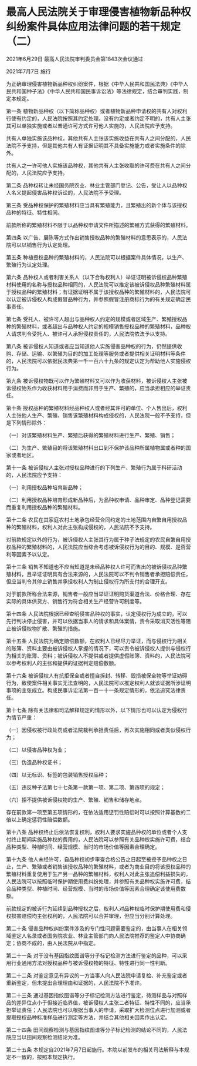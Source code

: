 # 最高人民法院关于审理侵害植物新品种权纠纷案件具体应用法律问题的若干规定（二）

2021年6月29日 最高人民法院审判委员会第1843次会议通过

2021年7月7日 施行



为正确审理侵害植物新品种权纠纷案件，根据《中华人民共和国民法典》《中华人民共和国种子法》《中华人民共和国民事诉讼法》等法律规定，结合审判实践，制定本规定。

第一条 植物新品种权（以下简称品种权）或者植物新品种申请权的共有人对权利行使有约定的，人民法院按照其约定处理。没有约定或者约定不明的，共有人主张其可以单独实施或者以普通许可方式许可他人实施的，人民法院应予支持。

共有人单独实施该品种权，其他共有人主张该实施收益在共有人之间分配的，人民法院不予支持，但是其他共有人有证据证明其不具备实施能力或者实施条件的除外。

共有人之一许可他人实施该品种权，其他共有人主张收取的许可费在共有人之间分配的，人民法院应予支持。

第二条 品种权转让未经国务院农业、林业主管部门登记、公告，受让人以品种权人名义提起侵害品种权诉讼的，人民法院不予受理。

第三条 受品种权保护的繁殖材料应当具有繁殖能力，且繁殖出的新个体与该授权品种的特征、特性相同。

前款所称的繁殖材料不限于以品种权申请文件所描述的繁殖方式获得的繁殖材料。

第四条 以广告、展陈等方式作出销售授权品种的繁殖材料的意思表示的，人民法院可以以销售行为认定处理。

第五条 种植授权品种的繁殖材料的，人民法院可以根据案件具体情况，以生产、繁殖行为认定处理。

第六条 品种权人或者利害关系人（以下合称权利人）举证证明被诉侵权品种繁殖材料使用的名称与授权品种相同的，人民法院可以推定该被诉侵权品种繁殖材料属于授权品种的繁殖材料；有证据证明不属于该授权品种的繁殖材料的，人民法院可以认定被诉侵权人构成假冒品种行为，并参照假冒注册商标行为的有关规定确定民事责任。

第七条 受托人、被许可人超出与品种权人约定的规模或者区域生产、繁殖授权品种的繁殖材料，或者超出与品种权人约定的规模销售授权品种的繁殖材料，品种权人请求判令受托人、被许可人承担侵权责任的，人民法院依法予以支持。

第八条 被诉侵权人知道或者应当知道他人实施侵害品种权的行为，仍然提供收购、存储、运输、以繁殖为目的的加工处理等服务或者提供相关证明材料等条件的，人民法院可以依据民法典第一千一百六十九条的规定认定为帮助他人实施侵权行为。

第九条 被诉侵权物既可以作为繁殖材料又可以作为收获材料，被诉侵权人主张被诉侵权物系作为收获材料用于消费而非用于生产、繁殖的，应当承担相应的举证责任。

第十条 授权品种的繁殖材料经品种权人或者经其许可的单位、个人售出后，权利人主张他人生产、繁殖、销售该繁殖材料构成侵权的，人民法院一般不予支持，但是下列情形除外：

（一）对该繁殖材料生产、繁殖后获得的繁殖材料进行生产、繁殖、销售；

（二）为生产、繁殖目的将该繁殖材料出口到不保护该品种所属植物属或者种的国家或者地区。

第十一条 被诉侵权人主张对授权品种进行的下列生产、繁殖行为属于科研活动的，人民法院应予支持：

（一）利用授权品种培育新品种；

（二）利用授权品种培育形成新品种后，为品种权申请、品种审定、品种登记需要而重复利用授权品种的繁殖材料。

第十二条 农民在其家庭农村土地承包经营合同约定的土地范围内自繁自用授权品种的繁殖材料，权利人对此主张构成侵权的，人民法院不予支持。

对前款规定以外的行为，被诉侵权人主张其行为属于种子法规定的农民自繁自用授权品种的繁殖材料的，人民法院应当综合考虑被诉侵权行为的目的、规模、是否营利等因素予以认定。

第十三条 销售不知道也不应当知道是未经品种权人许可而售出的被诉侵权品种繁殖材料，且举证证明具有合法来源的，人民法院可以不判令销售者承担赔偿责任，但应当判令其停止销售并承担权利人为制止侵权行为所支付的合理开支。

对于前款所称合法来源，销售者一般应当举证证明购货渠道合法、价格合理、存在实际的具体供货方、销售行为符合相关生产经营许可制度等。

第十四条 人民法院根据已经查明侵害品种权的事实，认定侵权行为成立的，可以先行判决停止侵害，并可以依据当事人的请求和具体案情，责令采取消灭活性等阻止被诉侵权物扩散、繁殖的措施。

第十五条 人民法院为确定赔偿数额，在权利人已经尽力举证，而与侵权行为相关的账簿、资料主要由被诉侵权人掌握的情况下，可以责令被诉侵权人提供与侵权行为相关的账簿、资料；被诉侵权人不提供或者提供虚假账簿、资料的，人民法院可以参考权利人的主张和提供的证据判定赔偿数额。

第十六条 被诉侵权人有抗拒保全或者擅自拆封、转移、毁损被保全物等举证妨碍行为，致使案件相关事实无法查明的，人民法院可以推定权利人就该证据所涉证明事项的主张成立。构成民事诉讼法第一百一十一条规定情形的，依法追究法律责任。

第十七条 除有关法律和司法解释规定的情形以外，以下情形也可以认定为侵权行为情节严重：

（一）因侵权被行政处罚或者法院裁判承担责任后，再次实施相同或者类似侵权行为；

（二）以侵害品种权为业；

（三）伪造品种权证书；

（四）以无标识、标签的包装销售授权品种；

（五）违反种子法第七十七条第一款第一项、第二项、第四项的规定；

（六）拒不提供被诉侵权物的生产、繁殖、销售和储存地点。

存在前款第一项至第五项情形的，在依法适用惩罚性赔偿时可以按照计算基数的二倍以上确定惩罚性赔偿数额。

第十八条 品种权终止后依法恢复权利，权利人要求实施品种权的单位或者个人支付终止期间实施品种权的费用的，人民法院可以参照有关品种权实施许可费，结合品种类型、种植时间、经营规模、当时的市场价值等因素合理确定。

第十九条 他人未经许可，自品种权初步审查合格公告之日起至被授予品种权之日止，生产、繁殖或者销售该授权品种的繁殖材料，或者为商业目的将该授权品种的繁殖材料重复使用于生产另一品种的繁殖材料，权利人对此主张追偿利益损失的，人民法院可以按照临时保护期使用费纠纷处理，并参照有关品种权实施许可费，结合品种类型、种植时间、经营规模、当时的市场价值等因素合理确定该使用费数额。

前款规定的被诉行为延续到品种授权之后，权利人对品种权临时保护期使用费和侵权损害赔偿均主张权利的，人民法院可以合并审理，但应当分别计算处理。

第二十条 侵害品种权纠纷案件涉及的专门性问题需要鉴定的，由当事人在相关领域鉴定人名录或者国务院农业、林业主管部门向人民法院推荐的鉴定人中协商确定；协商不成的，由人民法院从中指定。

第二十一条 对于没有基因指纹图谱等分子标记检测方法进行鉴定的品种，可以采用行业通用方法对授权品种与被诉侵权物的特征、特性进行同一性判断。

第二十二条 对鉴定意见有异议的一方当事人向人民法院申请复检、补充鉴定或者重新鉴定，但未提出合理理由和证据的，人民法院不予准许。

第二十三条 通过基因指纹图谱等分子标记检测方法进行鉴定，待测样品与对照样品的差异位点小于但接近临界值，被诉侵权人主张二者特征、特性不同的，应当承担举证责任；人民法院也可以根据当事人的申请，采取扩大检测位点进行加测或者提取授权品种标准样品进行测定等方法，并结合其他相关因素作出认定。

第二十四条 田间观察检测与基因指纹图谱等分子标记检测的结论不同的，人民法院应当以田间观察检测结论为准。

第二十五条 本规定自2021年7月7日起施行。本院以前发布的相关司法解释与本规定不一致的，按照本规定执行。